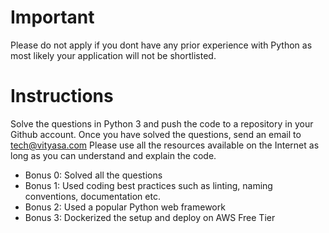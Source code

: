 # Important

Please do not apply if you dont have any prior experience with Python as most likely your application will not be
shortlisted.

# Instructions

Solve the questions in Python 3 and push the code to a repository in your Github account. Once you have solved the
questions, send an email to tech@vityasa.com Please use all the resources available on the Internet as long as you can
understand and explain the code.

- Bonus 0: Solved all the questions
- Bonus 1: Used coding best practices such as linting, naming conventions, documentation etc.
- Bonus 2: Used a popular Python web framework
- Bonus 3: Dockerized the setup and deploy on AWS Free Tier
